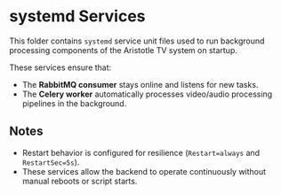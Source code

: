 # systemd Services 

This folder contains `systemd` service unit files used to run background processing components of the Aristotle TV system on startup.

These services ensure that:
- The **RabbitMQ consumer** stays online and listens for new tasks.
- The **Celery worker** automatically processes video/audio processing pipelines in the background.


##  Notes

- Restart behavior is configured for resilience (`Restart=always` and `RestartSec=5s`).
- These services allow the backend to operate continuously without manual reboots or script starts.

